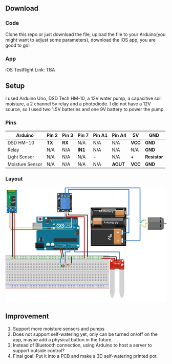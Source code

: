 ## Download
### Code
Clone this repo or just download the file, upload the file to your Arduino(you might want to adjust some parameters), download the iOS app, you are good to go!
### App
iOS Testflight Link: TBA

## Setup
I used Arduino Uno, DSD Tech HM-10, a 12V water pump, a capacitive soil moisture, a 2 channel 5v relay and a photodiode. I did not have a 12V source, so I used two 1.5V batteries and one 9V battery to power the pump.

### Pins

|Arduino|Pin 2| Pin 3| Pin 7| Pin A1| Pin A4|5V|GND|
|-----|-----|-----|------|-----|-----|-----|-----|
|DSD HM-10|**TX**|**RX**|N/A|N/A|N/A|**VCC**|**GND**|
|Relay|N/A|N/A|**IN1**|N/A|N/A|N/A|**GND**|
|Light Sensor|N/A|N/A|N/A|**-**|N/A|**+**|**Resistor**|
|Moisture Sensor|N/A|N/A|N/A|N/A|**AOUT**|**VCC**|**GND**|

### Layout
![Layout](WateringSystem.png)

## Improvement
1. Support more moisture sensors and pumps
2. Does not support self-watering yet, only can be turned on/off on the app, maybe add a physical button in the future.
3. Instead of Bluetooth connection, using Arduino to host a server to support outside control?
4. Final goal: Put it into a PCB and make a 3D self-watering printed pot.

